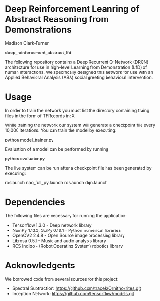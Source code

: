 # Deep Reinforcement Leanring of Abstract Reasoning from Demonstrations
Madison Clark-Turner

deep_reinforcement_abstract_lfd

The following repository contains a Deep Recurrent Q-Network (DRQN) architecture for use in high-level Learning from Demonstration (LfD) of human interactions. We specifically designed this network for use with an Applied Behavioral Analysis (ABA) social greeting behavioral intervention.



Usage
=============

In order to train the network you must list the directory containing traing files in the form of TFRecords in: X

While training the network our system will generate a checkpoint file every 10,000 iterations. You can train the model by executing:

  python model_trainer.py

Evaluation of a model can be performed by running 
  
  python evaluator.py
  
The live system can be run after a checkpoint file has been generated by executing:
  
  roslaunch nao_full_py.launch
  roslaunch dqn.launch
  
Dependencies
=============
The following files are necessary for running the application:

- Tensorflow 1.3.0 - Deep network library
- NumPy 1.13.3, SciPy 0.19.1 - Python numerical libraries
- OpenCV2 2.4.8 - Open Source image processing library
- Librosa 0.5.1 - Music and audio analysis library
- ROS Indigo - (Robot Operating System) robotics library

Acknowledgents
=============

We borrowed code from several sources for this project:

- Spectral Subtraction: https://github.com/tracek/Ornithokrites.git
- Inception Network: https://github.com/tensorflow/models.git
